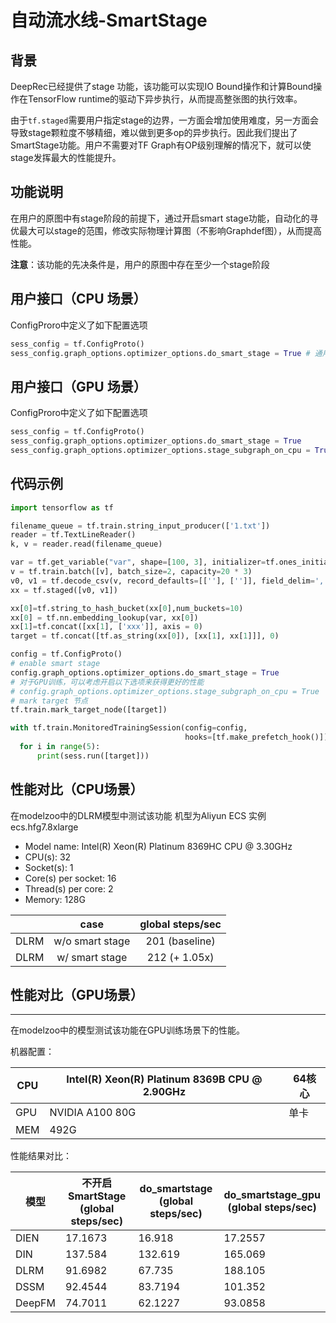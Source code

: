# 自动流水线-SmartStage
## 背景
DeepRec已经提供了stage 功能，该功能可以实现IO Bound操作和计算Bound操作在TensorFlow runtime的驱动下异步执行，从而提高整张图的执行效率。

由于`tf.staged`需要用户指定stage的边界，一方面会增加使用难度，另一方面会导致stage颗粒度不够精细，难以做到更多op的异步执行。因此我们提出了SmartStage功能。用户不需要对TF Graph有OP级别理解的情况下，就可以使stage发挥最大的性能提升。

## 功能说明
在用户的原图中有stage阶段的前提下，通过开启smart stage功能，自动化的寻优最大可以stage的范围，修改实际物理计算图（不影响Graphdef图），从而提高性能。

**注意**：该功能的先决条件是，用户的原图中存在至少一个stage阶段

## 用户接口（CPU 场景）
ConfigProro中定义了如下配置选项

```python
sess_config = tf.ConfigProto()
sess_config.graph_options.optimizer_options.do_smart_stage = True # 通用优化选项
```
## 用户接口（GPU 场景）

ConfigProro中定义了如下配置选项

```python
sess_config = tf.ConfigProto()
sess_config.graph_options.optimizer_options.do_smart_stage = True
sess_config.graph_options.optimizer_options.stage_subgraph_on_cpu = True # 针对GPU训练优化的选项
```

## 代码示例

```python
import tensorflow as tf

filename_queue = tf.train.string_input_producer(['1.txt'])
reader = tf.TextLineReader()
k, v = reader.read(filename_queue)

var = tf.get_variable("var", shape=[100, 3], initializer=tf.ones_initializer())
v = tf.train.batch([v], batch_size=2, capacity=20 * 3)
v0, v1 = tf.decode_csv(v, record_defaults=[[''], ['']], field_delim=',')
xx = tf.staged([v0, v1])

xx[0]=tf.string_to_hash_bucket(xx[0],num_buckets=10)
xx[0] = tf.nn.embedding_lookup(var, xx[0])
xx[1]=tf.concat([xx[1], ['xxx']], axis = 0)
target = tf.concat([tf.as_string(xx[0]), [xx[1], xx[1]]], 0)

config = tf.ConfigProto()
# enable smart stage
config.graph_options.optimizer_options.do_smart_stage = True
# 对于GPU训练，可以考虑开启以下选项来获得更好的性能
# config.graph_options.optimizer_options.stage_subgraph_on_cpu = True
# mark target 节点
tf.train.mark_target_node([target])

with tf.train.MonitoredTrainingSession(config=config,
                                       hooks=[tf.make_prefetch_hook()]) as sess:
  for i in range(5):
      print(sess.run([target]))
```
## 性能对比（CPU场景）
在modelzoo中的DLRM模型中测试该功能
机型为Aliyun ECS 实例 ecs.hfg7.8xlarge

- Model name: Intel(R) Xeon(R) Platinum 8369HC CPU @ 3.30GHz
- CPU(s): 32
- Socket(s): 1
- Core(s) per socket: 16
- Thread(s) per core: 2
- Memory: 128G

|      |      case       | global steps/sec |
| :--: | :-------------: | :--------------: |
| DLRM | w/o smart stage |  201 (baseline)  |
| DLRM | w/  smart stage |  212 (+ 1.05x)   |

## 性能对比（GPU场景）

------

在modelzoo中的模型测试该功能在GPU训练场景下的性能。

机器配置：

| CPU  | Intel(R) Xeon(R) Platinum 8369B CPU @ 2.90GHz | 64核心 |
| ---- | --------------------------------------------- | ------ |
| GPU  | NVIDIA A100 80G                               | 单卡   |
| MEM  | 492G                                          |        |

性能结果对比：

| 模型   | 不开启SmartStage <br>(global steps/sec) | do_smartstage <br>(global steps/sec) | do_smartstage_gpu <br>(global steps/sec) |
| ------ | --------------------------------------- | ------------------------------------ | ---------------------------------------- |
| DIEN   | 17.1673                                 | 16.918                               | 17.2557                                  |
| DIN    | 137.584                                 | 132.619                              | 165.069                                  |
| DLRM   | 91.6982                                 | 67.735                               | 188.105                                  |
| DSSM   | 92.4544                                 | 83.7194                              | 101.352                                  |
| DeepFM | 74.7011                                 | 62.1227                              | 93.0858                                  |
